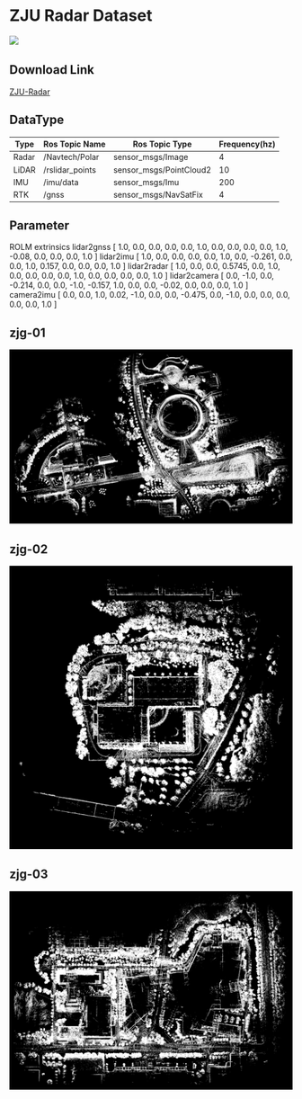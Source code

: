 # ZJU Radar Dataset 

![](./pics/data_collection.png)

## Download Link

[ZJU-Radar](https://zjuteducn-my.sharepoint.com/:f:/g/personal/201706120314_zjut_edu_cn/EmdoE4RvL-5Ppws83K1aSX8BaO4SBryLpSt1VGQ9DZI0tg?e=DXO2JQ)

## DataType

| Type  | Ros Topic Name  | Ros Topic Type          | Frequency(hz) |
| ----- | --------------- | ----------------------- | ------------- |
| Radar | /Navtech/Polar  | sensor_msgs/Image       | 4             |
| LiDAR | /rslidar_points | sensor_msgs/PointCloud2 | 10            |
| IMU   | /imu/data       | sensor_msgs/Imu         | 200           |
| RTK   | /gnss           | sensor_msgs/NavSatFix   | 4             |



## Parameter

ROLM extrinsics
lidar2gnss
[
1.0, 0.0, 0.0, 0.0,
0.0, 1.0, 0.0, 0.0,
0.0, 0.0, 1.0, -0.08,
0.0, 0.0, 0.0, 1.0
]
lidar2imu
[
1.0, 0.0, 0.0, 0.0,
0.0, 1.0, 0.0, -0.261,
0.0, 0.0, 1.0, 0.157,
0.0, 0.0, 0.0, 1.0
]
lidar2radar
[
1.0, 0.0, 0.0, 0.5745,
0.0, 1.0, 0.0, 0.0,
0.0, 0.0, 1.0, 0.0,
0.0, 0.0, 0.0, 1.0
]
lidar2camera
[
0.0, -1.0, 0.0, -0.214,
0.0, 0.0, -1.0, -0.157,
1.0, 0.0, 0.0, -0.02,
0.0, 0.0, 0.0, 1.0
]
camera2imu
[
0.0, 0.0, 1.0, 0.02,
-1.0, 0.0, 0.0, -0.475,
0.0, -1.0, 0.0, 0.0,
0.0, 0.0, 0.0, 1.0
]

## zjg-01

![](./pics/zjg-01.png)

## zjg-02



![zjg-02](./pics/zjg-02.png)

## zjg-03



![zjg-03](./pics/zjg-03.png)

